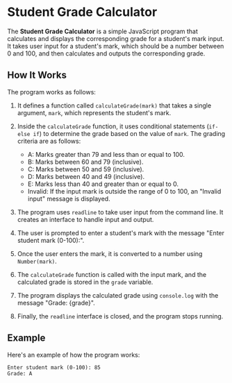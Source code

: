 # Student Grade Calculator

The **Student Grade Calculator** is a simple JavaScript program that calculates and displays the corresponding grade for a student's mark input. It takes user input for a student's mark, which should be a number between 0 and 100, and then calculates and outputs the corresponding grade.

## How It Works

The program works as follows:

1. It defines a function called `calculateGrade(mark)` that takes a single argument, `mark`, which represents the student's mark.

2. Inside the `calculateGrade` function, it uses conditional statements (`if-else if`) to determine the grade based on the value of `mark`. The grading criteria are as follows:
   - A: Marks greater than 79 and less than or equal to 100.
   - B: Marks between 60 and 79 (inclusive).
   - C: Marks between 50 and 59 (inclusive).
   - D: Marks between 40 and 49 (inclusive).
   - E: Marks less than 40 and greater than or equal to 0.
   - Invalid: If the input mark is outside the range of 0 to 100, an "Invalid input" message is displayed.

3. The program uses `readline` to take user input from the command line. It creates an interface to handle input and output.

4. The user is prompted to enter a student's mark with the message "Enter student mark (0-100):".

5. Once the user enters the mark, it is converted to a number using `Number(mark)`.

6. The `calculateGrade` function is called with the input mark, and the calculated grade is stored in the `grade` variable.

7. The program displays the calculated grade using `console.log` with the message "Grade: {grade}".

8. Finally, the `readline` interface is closed, and the program stops running.


## Example

Here's an example of how the program works:

```
Enter student mark (0-100): 85
Grade: A
```